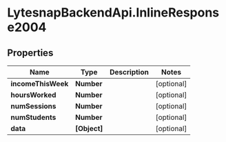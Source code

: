 # LytesnapBackendApi.InlineResponse2004

## Properties

Name | Type | Description | Notes
------------ | ------------- | ------------- | -------------
**incomeThisWeek** | **Number** |  | [optional] 
**hoursWorked** | **Number** |  | [optional] 
**numSessions** | **Number** |  | [optional] 
**numStudents** | **Number** |  | [optional] 
**data** | **[Object]** |  | [optional] 


